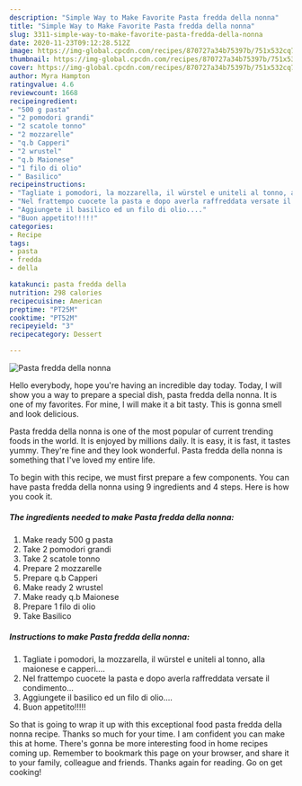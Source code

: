 ```yaml
---
description: "Simple Way to Make Favorite Pasta fredda della nonna"
title: "Simple Way to Make Favorite Pasta fredda della nonna"
slug: 3311-simple-way-to-make-favorite-pasta-fredda-della-nonna
date: 2020-11-23T09:12:28.512Z
image: https://img-global.cpcdn.com/recipes/870727a34b75397b/751x532cq70/pasta-fredda-della-nonna-recipe-main-photo.jpg
thumbnail: https://img-global.cpcdn.com/recipes/870727a34b75397b/751x532cq70/pasta-fredda-della-nonna-recipe-main-photo.jpg
cover: https://img-global.cpcdn.com/recipes/870727a34b75397b/751x532cq70/pasta-fredda-della-nonna-recipe-main-photo.jpg
author: Myra Hampton
ratingvalue: 4.6
reviewcount: 1668
recipeingredient:
- "500 g pasta"
- "2 pomodori grandi"
- "2 scatole tonno"
- "2 mozzarelle"
- "q.b Capperi"
- "2 wrustel"
- "q.b Maionese"
- "1 filo di olio"
- " Basilico"
recipeinstructions:
- "Tagliate i pomodori, la mozzarella, il würstel e uniteli al tonno, alla maionese e capperi...."
- "Nel frattempo cuocete la pasta e dopo averla raffreddata versate il condimento..."
- "Aggiungete il basilico ed un filo di olio...."
- "Buon appetito!!!!!"
categories:
- Recipe
tags:
- pasta
- fredda
- della

katakunci: pasta fredda della 
nutrition: 298 calories
recipecuisine: American
preptime: "PT25M"
cooktime: "PT52M"
recipeyield: "3"
recipecategory: Dessert

---
```



![Pasta fredda della nonna](https://img-global.cpcdn.com/recipes/870727a34b75397b/751x532cq70/pasta-fredda-della-nonna-recipe-main-photo.jpg)

Hello everybody, hope you're having an incredible day today. Today, I will show you a way to prepare a special dish, pasta fredda della nonna. It is one of my favorites. For mine, I will make it a bit tasty. This is gonna smell and look delicious.



Pasta fredda della nonna is one of the most popular of current trending foods in the world. It is enjoyed by millions daily. It is easy, it is fast, it tastes yummy. They're fine and they look wonderful. Pasta fredda della nonna is something that I've loved my entire life.


To begin with this recipe, we must first prepare a few components. You can have pasta fredda della nonna using 9 ingredients and 4 steps. Here is how you cook it.

<!--inarticleads1-->

##### The ingredients needed to make Pasta fredda della nonna:

1. Make ready 500 g pasta
1. Take 2 pomodori grandi
1. Take 2 scatole tonno
1. Prepare 2 mozzarelle
1. Prepare q.b Capperi
1. Make ready 2 wrustel
1. Make ready q.b Maionese
1. Prepare 1 filo di olio
1. Take  Basilico




<!--inarticleads2-->

##### Instructions to make Pasta fredda della nonna:

1. Tagliate i pomodori, la mozzarella, il würstel e uniteli al tonno, alla maionese e capperi....
1. Nel frattempo cuocete la pasta e dopo averla raffreddata versate il condimento...
1. Aggiungete il basilico ed un filo di olio....
1. Buon appetito!!!!!




So that is going to wrap it up with this exceptional food pasta fredda della nonna recipe. Thanks so much for your time. I am confident you can make this at home. There's gonna be more interesting food in home recipes coming up. Remember to bookmark this page on your browser, and share it to your family, colleague and friends. Thanks again for reading. Go on get cooking!

